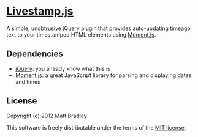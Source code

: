 [Livestamp.js](http://mattbradley.github.com/stubble)
=====================================================

A simple, unobtrusive jQuery plugin that provides auto-updating timeago text to
your timestamped HTML elements using [Moment.js](http://momentjs.com).

Dependencies
------------

* [jQuery](http://jquery.com): you already know what this is
* [Moment.js](http://momentjs.com): a great JavaScript library for parsing
  and displaying dates and times

License
-------

Copyright (c) 2012 Matt Bradley

This software is freely distributable under the terms of the
[MIT license](http://www.opensource.org/licenses/MIT).
